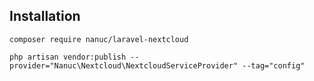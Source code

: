 ## Installation
`composer require nanuc/laravel-nextcloud`

`php artisan vendor:publish --provider="Nanuc\Nextcloud\NextcloudServiceProvider" --tag="config"`
